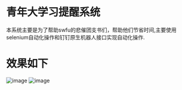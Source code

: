 # 青年大学习提醒系统
 本系统主要是为了帮助swfu的悲催团支书们，帮助他们节省时间,主要使用selenium自动化操作和钉钉原生机器人接口实现自动化操作.
# 效果如下
![image](https://github.com/diver-naruto/youth_study/assets/86113240/00818f03-da15-4319-9f30-1fcfd32076ef)
![image](https://github.com/diver-naruto/youth_study/assets/86113240/f9293ee9-d912-415c-b251-eadfc89772be)



